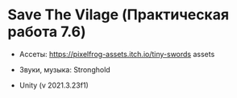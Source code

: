 # Save The Vilage (Практическая работа 7.6)

- Ассеты: https://pixelfrog-assets.itch.io/tiny-swords assets
- Звуки, музыка: Stronghold

- Unity (v 2021.3.23f1)
